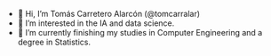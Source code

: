 - 👋 Hi, I’m  Tomás Carretero Alarcón (@tomcarralar)
- 👀 I’m interested in the IA and data science. 
- 🌱 I’m currently finishing my studies in Computer Engineering and a degree in Statistics. 

<!---
tomcarralar/tomcarralar is a ✨ special ✨ repository because its `README.md` (this file) appears on your GitHub profile.
You can click the Preview link to take a look at your changes.
--->
